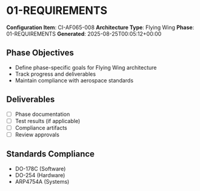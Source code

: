 # 01-REQUIREMENTS

**Configuration Item**: CI-AF065-008
**Architecture Type**: Flying Wing
**Phase**: 01-REQUIREMENTS
**Generated**: 2025-08-25T00:05:12+00:00

## Phase Objectives
- Define phase-specific goals for Flying Wing architecture
- Track progress and deliverables
- Maintain compliance with aerospace standards

## Deliverables
- [ ] Phase documentation
- [ ] Test results (if applicable)
- [ ] Compliance artifacts
- [ ] Review approvals

## Standards Compliance
- DO-178C (Software)
- DO-254 (Hardware)
- ARP4754A (Systems)
